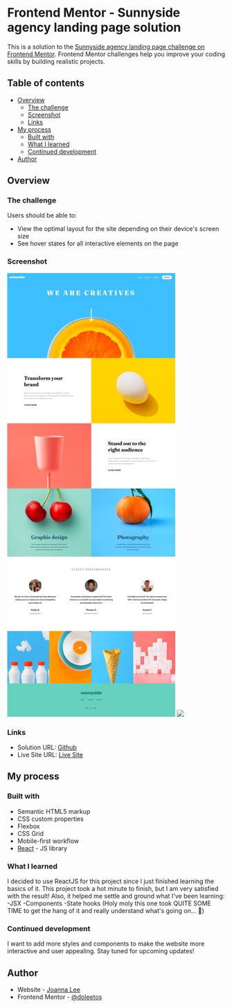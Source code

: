 # Frontend Mentor - Sunnyside agency landing page solution

This is a solution to the [Sunnyside agency landing page challenge on Frontend Mentor](https://www.frontendmentor.io/challenges/sunnyside-agency-landing-page-7yVs3B6ef). Frontend Mentor challenges help you improve your coding skills by building realistic projects.

## Table of contents

- [Overview](#overview)
  - [The challenge](#the-challenge)
  - [Screenshot](#screenshot)
  - [Links](#links)
- [My process](#my-process)
  - [Built with](#built-with)
  - [What I learned](#what-i-learned)
  - [Continued development](#continued-development)
- [Author](#author)

## Overview

### The challenge

Users should be able to:

- View the optimal layout for the site depending on their device's screen size
- See hover states for all interactive elements on the page

### Screenshot

![](./screenshot/desktop-design.jpeg)
![](./screenshot/mobile-design.jpeg)

### Links

- Solution URL: [Github](https://github.com/doleetos/sunnyside)
- Live Site URL: [Live Site](https://doleetos.github.io/sunnyside/)

## My process

### Built with

- Semantic HTML5 markup
- CSS custom properties
- Flexbox
- CSS Grid
- Mobile-first workflow
- [React](https://reactjs.org/) - JS library

### What I learned

I decided to use ReactJS for this project since I just finished learning the basics of it.
This project took a hot minute to finish, but I am very satisfied with the result!
Also, it helped me settle and ground what I've been learning:
-JSX
-Components
-State hooks (Holy moly this one took QUITE SOME TIME to get the hang of it and really understand what's going on... :smiling_face_with_tear:)

### Continued development

I want to add more styles and components to make the website more interactive and user appealing.
Stay tuned for upcoming updates!

## Author

- Website - [Joanna Lee](https://github.com/doleetos)
- Frontend Mentor - [@doleetos](https://www.frontendmentor.io/profile/doleetos)
